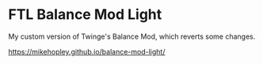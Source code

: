 # FTL Balance Mod Light

My custom version of Twinge's Balance Mod, which reverts some changes.

https://mikehopley.github.io/balance-mod-light/
